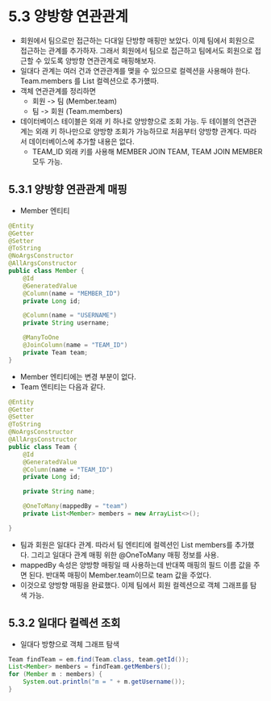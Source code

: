 # 5.3 양방향 연관관계
- 회원에서 팀으로만 접근하는 다대일 단방향 매핑만 보았다. 이제 팀에서 회원으로 접근하는 관계를 추가하자. 그래서 회원에서 팀으로 접근하고 팀에서도 회원으로 접근할 수 있도록 양방향 연관관계로 매핑해보자.
- 일대다 관계는 여러 건과 연관관계를 맺을 수 있으므로 컬렉션을 사용해야 한다. Team.members 를 List 컬렉션으로 추가헀따.
- 객체 연관관계를 정리하면
  - 회원 -> 팀 (Member.team)
  - 팀 -> 회원 (Team.members)
- 데이터베이스 테이블은 외래 키 하나로 양방향으로 조회 가능. 두 테이블의 연관관계는 외래 키 하나만으로 양방향 조회가 가능하므로 처음부터 양방향 관계다. 따라서 데이터베이스에 추가할 내용은 없다.
  - TEAM_ID 외래 키를 사용해 MEMBER JOIN TEAM, TEAM JOIN MEMBER 모두 가능.

## 5.3.1 양방향 연관관계 매핑
- Member 엔티티
```java
@Entity
@Getter
@Setter
@ToString
@NoArgsConstructor
@AllArgsConstructor
public class Member {
	@Id
	@GeneratedValue
	@Column(name = "MEMBER_ID")
	private Long id;

	@Column(name = "USERNAME")
	private String username;

	@ManyToOne
	@JoinColumn(name = "TEAM_ID")
	private Team team;
}
```
- Member 엔티티에는 변경 부분이 없다. 
- Team 엔티티는 다음과 같다.
```java
@Entity
@Getter
@Setter
@ToString
@NoArgsConstructor
@AllArgsConstructor
public class Team {
	@Id
	@GeneratedValue
	@Column(name = "TEAM_ID")
	private Long id;

	private String name;

	@OneToMany(mappedBy = "team")
	private List<Member> members = new ArrayList<>();

}
```
- 팀과 회원은 일대다 관계. 따라서 팀 엔티티에 컬렉션인 List<Member> members를 추가했다. 그리고 일대다 관계 매핑 위한 @OneToMany 매핑 정보를 사용.
- mappedBy 속성은 양방향 매핑일 때 사용하는데 반대쪽 매핑의 필드 이름 값을 주면 된다. 반대쪽 매핑이 Member.team이므로 team 값을 주었다.
- 이것으로 양방향 매핑을 완료했다. 이제 팀에서 회원 컬렉션으로 객체 그래프를 탐색 가능.

## 5.3.2 일대다 컬렉션 조회
- 일대다 방향으로 객체 그래프 탐색
```java
Team findTeam = em.find(Team.class, team.getId());
List<Member> members = findTeam.getMembers();
for (Member m : members) {
    System.out.println("m = " + m.getUsername());
}
```

